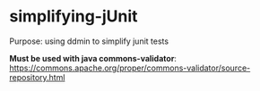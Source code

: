 # simplifying-jUnit
Purpose: using ddmin to simplify junit tests

**Must be used with java commons-validator**: https://commons.apache.org/proper/commons-validator/source-repository.html
